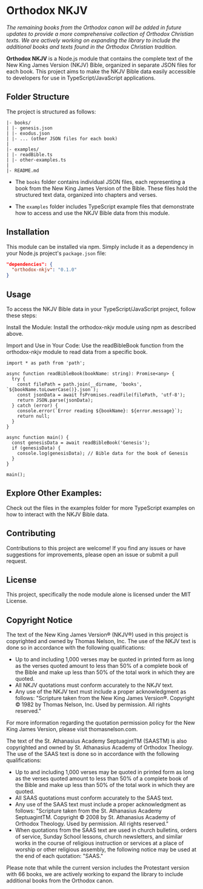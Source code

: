 # Orthodox NKJV

_The remaining books from the Orthodox canon will be added in future updates to provide a more comprehensive collection of Orthodox Christian texts. We are actively working on expanding the library to include the additional books and texts found in the Orthodox Christian tradition._

**Orthodox NKJV** is a Node.js module that contains the complete text of the New King James Version (NKJV) Bible, organized in separate JSON files for each book. This project aims to make the NKJV Bible data easily accessible to developers for use in TypeScript/JavaScript applications.

## Folder Structure

The project is structured as follows:

```orthodox-nkjv/
|- books/
| |- genesis.json
| |- exodus.json
| |- ... (other JSON files for each book)
|
|- examples/
| |- readBible.ts
| |- other-examples.ts
|
|- README.md
```

- The `books` folder contains individual JSON files, each representing a book from the New King James Version of the Bible. These files hold the structured text data, organized into chapters and verses.

- The `examples` folder includes TypeScript example files that demonstrate how to access and use the NKJV Bible data from this module.

## Installation

This module can be installed via npm. Simply include it as a dependency in your Node.js project's `package.json` file:

```json
"dependencies": {
  "orthodox-nkjv": "0.1.0"
}
```

## Usage

To access the NKJV Bible data in your TypeScript/JavaScript project, follow these steps:

Install the Module:
Install the orthodox-nkjv module using npm as described above.

Import and Use in Your Code:
Use the readBibleBook function from the orthodox-nkjv module to read data from a specific book.

```import { promises as fsPromises } from 'fs';
import * as path from 'path';

async function readBibleBook(bookName: string): Promise<any> {
  try {
    const filePath = path.join(__dirname, 'books', `${bookName.toLowerCase()}.json`);
    const jsonData = await fsPromises.readFile(filePath, 'utf-8');
    return JSON.parse(jsonData);
  } catch (error) {
    console.error(`Error reading ${bookName}: ${error.message}`);
    return null;
  }
}

async function main() {
  const genesisData = await readBibleBook('Genesis');
  if (genesisData) {
    console.log(genesisData); // Bible data for the book of Genesis
  }
}

main();
```

## Explore Other Examples:

Check out the files in the examples folder for more TypeScript examples on how to interact with the NKJV Bible data.

## Contributing

Contributions to this project are welcome! If you find any issues or have suggestions for improvements, please open an issue or submit a pull request.

## License

This project, specifically the node module alone is licensed under the MIT License.

## Copyright Notice

The text of the New King James Version® (NKJV®) used in this project is copyrighted and owned by Thomas Nelson, Inc. The use of the NKJV text is done so in accordance with the following qualifications:

- Up to and including 1,000 verses may be quoted in printed form as long as the verses quoted amount to less than 50% of a complete book of the Bible and make up less than 50% of the total work in which they are quoted.
- All NKJV quotations must conform accurately to the NKJV text.
- Any use of the NKJV text must include a proper acknowledgment as follows: "Scripture taken from the New King James Version®. Copyright © 1982 by Thomas Nelson, Inc. Used by permission. All rights reserved."

For more information regarding the quotation permission policy for the New King James Version, please visit thomasnelson.com.

The text of the St. Athanasius Academy SeptuagintTM (SAASTM) is also copyrighted and owned by St. Athanasius Academy of Orthodox Theology. The use of the SAAS text is done so in accordance with the following qualifications:

- Up to and including 1,000 verses may be quoted in printed form as long as the verses quoted amount to less than 50% of a complete book of the Bible and make up less than 50% of the total work in which they are quoted.
- All SAAS quotations must conform accurately to the SAAS text.
- Any use of the SAAS text must include a proper acknowledgment as follows: "Scripture taken from the St. Athanasius Academy SeptuagintTM. Copyright © 2008 by St. Athanasius Academy of Orthodox Theology. Used by permission. All rights reserved."
- When quotations from the SAAS text are used in church bulletins, orders of service, Sunday School lessons, church newsletters, and similar works in the course of religious instruction or services at a place of worship or other religious assembly, the following notice may be used at the end of each quotation: "SAAS."

Please note that while the current version includes the Protestant version with 66 books, we are actively working to expand the library to include additional books from the Orthodox canon.
